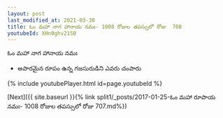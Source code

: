```yaml
---
layout: post
last_modified_at: 2021-03-30
title: ఓం మహా నాగ హానాయ నమః- 1008 రోజుల తపస్సులో రోజు  708
youtubeId: XHn0ghv21S0
---
```

 
 
 ఓం మహా నాగ హానాయ నమః  
 
 -  అపారమైన రూపం ఉన్న గజసురుడిని ఎవరు చంపారు 
 
  
 
  
 
 
 
 
 
 


{% include youtubePlayer.html id=page.youtubeId %}
 
[Next]({{ site.baseurl }}{% link  split1/_posts/2017-01-25-ఓం మహా రూపాయ నమః- 1008 రోజుల తపస్సులో రోజు  707.md%})
 
